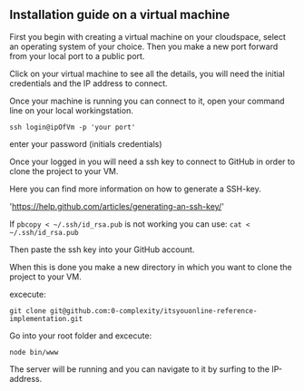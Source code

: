 ## Installation guide on a virtual machine

First you begin with creating a virtual machine on your cloudspace, select an operating system of your choice. Then you make a new port forward from your local port to a public port.

Click on your virtual machine to see all the details, you will need the initial credentials and the IP address to connect.

Once your machine is running you can connect to it, open your command line on your local workingstation.

```ssh login@ipOfVm -p 'your port'```

enter your password (initials credentials)

Once your logged in you will need a ssh key to connect to GitHub in order to clone the project to your VM.

Here you can find more information on how to generate a SSH-key.

'https://help.github.com/articles/generating-an-ssh-key/'

If ```pbcopy < ~/.ssh/id_rsa.pub``` is not working you can use:
```cat < ~/.ssh/id_rsa.pub```

Then paste the ssh key into your GitHub account.

When this is done you make a new directory in which you want to clone the project to your VM.

excecute:

```git clone git@github.com:0-complexity/itsyouonline-reference-implementation.git```

Go into your root folder and excecute:

```node bin/www```

The server will be running and you can navigate to it by surfing to the IP-address.

